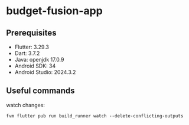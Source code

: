 # budget-fusion-app

## Prerequisites

- Flutter: 3.29.3
- Dart:  3.7.2
- Java: openjdk 17.0.9
- Android SDK: 34
- Android Studio: 2024.3.2

## Useful commands

watch changes:

```
fvm flutter pub run build_runner watch --delete-conflicting-outputs
```
